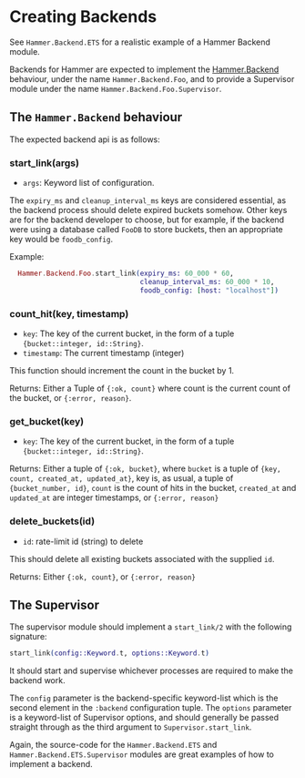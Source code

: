 # Creating Backends


See `Hammer.Backend.ETS` for a realistic example of a Hammer Backend module.

Backends for Hammer are expected to implement
the [Hammer.Backend](/hammer/Hammer.Backend.html) behaviour, under the name
`Hammer.Backend.Foo`, and to provide a Supervisor module under the name
`Hammer.Backend.Foo.Supervisor`.


## The `Hammer.Backend` behaviour

The expected backend api is as follows:

### start_link(args)

- `args`: Keyword list of configuration.

The `expiry_ms` and `cleanup_interval_ms` keys are considered essential, as the
backend process should delete expired buckets somehow. Other keys are for the
backend developer to choose, but for example, if the backend were using a
database called `FooDB` to store buckets, then an appropriate key would be
`foodb_config`.

Example:

```elixir
  Hammer.Backend.Foo.start_link(expiry_ms: 60_000 * 60,
                                cleanup_interval_ms: 60_000 * 10,
                                foodb_config: [host: "localhost"])
```

### count_hit(key, timestamp)

- `key`: The key of the current bucket, in the form of a tuple `{bucket::integer, id::String}`.
- `timestamp`: The current timestamp (integer)

This function should increment the count in the bucket by 1.

Returns: Either a Tuple of `{:ok, count}` where count is the current count of the bucket,
or `{:error, reason}`.


### get_bucket(key)

- `key`: The key of the current bucket, in the form of a tuple `{bucket::integer, id::String}`.

Returns: Either a tuple of `{:ok, bucket}`, where `bucket` is a tuple of
`{key, count, created_at, updated_at}`, key is, as usual, a tuple of `{bucket_number, id}`,
`count` is the count of hits in the bucket, `created_at` and `updated_at` are integer timestamps,
or `{:error, reason}`


### delete_buckets(id)

- `id`: rate-limit id (string) to delete

This should delete all existing buckets associated with the supplied `id`.

Returns: Either `{:ok, count}`, or `{:error, reason}`


## The Supervisor

The supervisor module should implement a `start_link/2` with the following signature:

```elixir
start_link(config::Keyword.t, options::Keyword.t)
```

It should start and supervise whichever processes are required to make the
backend work.

The `config` parameter is the backend-specific keyword-list which is the second
element in the `:backend` configuration tuple. The `options` parameter is a
keyword-list of Supervisor options, and should generally be passed straight
through as the third argument to `Supervisor.start_link`.

Again, the source-code for the `Hammer.Backend.ETS` and
`Hammer.Backend.ETS.Supervisor` modules are great examples of how to implement a
backend.
